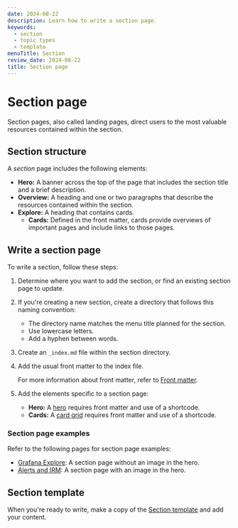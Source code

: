 ```yaml
---
date: 2024-08-22
description: Learn how to write a section page.
keywords:
  - section
  - topic types
  - template
menuTitle: Section
review_date: 2024-08-22
title: Section page
---
```


# Section page

Section pages, also called landing pages, direct users to the most valuable resources contained within the section.

## Section structure

A _section_ page includes the following elements:

- **Hero:** A banner across the top of the page that includes the section title and a brief description.
- **Overview:** A heading and one or two paragraphs that describe the resources contained within the section.
- **Explore:** A heading that contains cards.
  - **Cards:** Defined in the front matter, cards provide overviews of important pages and include links to those pages.

## Write a section page

To write a section, follow these steps:

1. Determine where you want to add the section, or find an existing section page to update.
1. If you're creating a new section, create a directory that follows this naming convention:

   - The directory name matches the menu title planned for the section.
   - Use lowercase letters.
   - Add a hyphen between words.

1. Create an `_index.md` file within the section directory.
1. Add the usual front matter to the index file.

   For more information about front matter, refer to [Front matter](https://grafana.com/docs/writers-toolkit/write/front-matter/).

1. Add the elements specific to a section page:

   - **Hero:** A [hero](https://grafana.com/docs/writers-toolkit/write/shortcodes/#hero-simple) requires front matter and use of a shortcode.
   - **Cards:** A [card grid](https://grafana.com/docs/writers-toolkit/write/shortcodes/#card-grid) requires front matter and use of a shortcode.

### Section page examples

Refer to the following pages for section page examples:

- [Grafana Explore](https://grafana.com/docs/grafana/latest/explore/): A section page without an image in the hero.
- [Alerts and IRM](https://grafana.com/docs/grafana-cloud/alerting-and-irm/): A section page with an image in the hero.

## Section template

When you're ready to write, make a copy of the [Section template](https://github.com/grafana/writers-toolkit/blob/main/docs/static/templates/section-template.md) and add your content.
